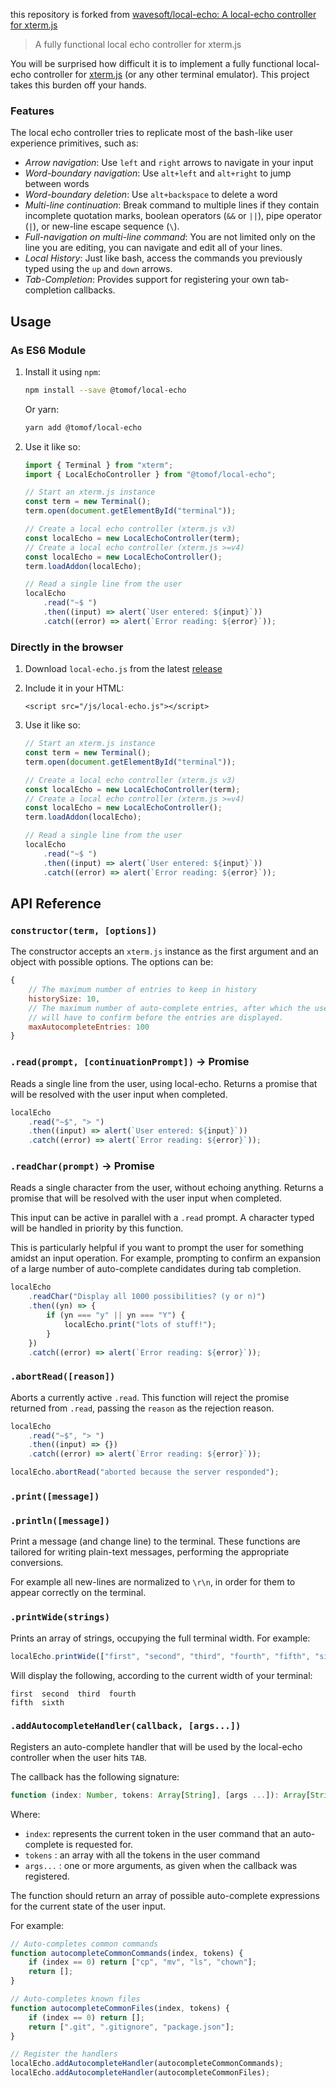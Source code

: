 this repository is forked from [wavesoft/local-echo: A local-echo controller for xterm.js](https://github.com/wavesoft/local-echo)

> A fully functional local echo controller for xterm.js

You will be surprised how difficult it is to implement a fully functional local-echo controller for [xterm.js](https://github.com/xtermjs/xterm.js) (or any other terminal emulator). This project takes this burden off your hands.

### Features

The local echo controller tries to replicate most of the bash-like user experience primitives, such as:

-   _Arrow navigation_: Use `left` and `right` arrows to navigate in your input
-   _Word-boundary navigation_: Use `alt+left` and `alt+right` to jump between words
-   _Word-boundary deletion_: Use `alt+backspace` to delete a word
-   _Multi-line continuation_: Break command to multiple lines if they contain incomplete quotation marks, boolean operators (`&&` or `||`), pipe operator (`|`), or new-line escape sequence (`\`).
-   _Full-navigation on multi-line command_: You are not limited only on the line you are editing, you can navigate and edit all of your lines.
-   _Local History_: Just like bash, access the commands you previously typed using the `up` and `down` arrows.
-   _Tab-Completion_: Provides support for registering your own tab-completion callbacks.

## Usage

### As ES6 Module

1. Install it using `npm`:

    ```sh
    npm install --save @tomof/local-echo
    ```

    Or yarn:

    ```sh
    yarn add @tomof/local-echo
    ```

2. Use it like so:

    ```js
    import { Terminal } from "xterm";
    import { LocalEchoController } from "@tomof/local-echo";

    // Start an xterm.js instance
    const term = new Terminal();
    term.open(document.getElementById("terminal"));

    // Create a local echo controller (xterm.js v3)
    const localEcho = new LocalEchoController(term);
    // Create a local echo controller (xterm.js >=v4)
    const localEcho = new LocalEchoController();
    term.loadAddon(localEcho);

    // Read a single line from the user
    localEcho
        .read("~$ ")
        .then((input) => alert(`User entered: ${input}`))
        .catch((error) => alert(`Error reading: ${error}`));
    ```

### Directly in the browser

1. Download `local-echo.js` from the latest [release](/wavesoft/local-echo/releases)
2. Include it in your HTML:

    ```
    <script src="/js/local-echo.js"></script>
    ```

3. Use it like so:

    ```js
    // Start an xterm.js instance
    const term = new Terminal();
    term.open(document.getElementById("terminal"));

    // Create a local echo controller (xterm.js v3)
    const localEcho = new LocalEchoController(term);
    // Create a local echo controller (xterm.js >=v4)
    const localEcho = new LocalEchoController();
    term.loadAddon(localEcho);

    // Read a single line from the user
    localEcho
        .read("~$ ")
        .then((input) => alert(`User entered: ${input}`))
        .catch((error) => alert(`Error reading: ${error}`));
    ```

## API Reference

### `constructor(term, [options])`

The constructor accepts an `xterm.js` instance as the first argument and an object with possible options. The options can be:

```js
{
    // The maximum number of entries to keep in history
    historySize: 10,
    // The maximum number of auto-complete entries, after which the user
    // will have to confirm before the entries are displayed.
    maxAutocompleteEntries: 100
}
```

### `.read(prompt, [continuationPrompt])` -> Promise

Reads a single line from the user, using local-echo. Returns a promise that will be resolved with the user input when completed.

```js
localEcho
    .read("~$", "> ")
    .then((input) => alert(`User entered: ${input}`))
    .catch((error) => alert(`Error reading: ${error}`));
```

### `.readChar(prompt)` -> Promise

Reads a single character from the user, without echoing anything. Returns a promise that will be resolved with the user input when completed.

This input can be active in parallel with a `.read` prompt. A character typed will be handled in priority by this function.

This is particularly helpful if you want to prompt the user for something amidst an input operation. For example, prompting to confirm an expansion of a large number of auto-complete candidates during tab completion.

```js
localEcho
    .readChar("Display all 1000 possibilities? (y or n)")
    .then((yn) => {
        if (yn === "y" || yn === "Y") {
            localEcho.print("lots of stuff!");
        }
    })
    .catch((error) => alert(`Error reading: ${error}`));
```

### `.abortRead([reason])`

Aborts a currently active `.read`. This function will reject the promise returned from `.read`, passing the `reason` as the rejection reason.

```js
localEcho
    .read("~$", "> ")
    .then((input) => {})
    .catch((error) => alert(`Error reading: ${error}`));

localEcho.abortRead("aborted because the server responded");
```

### `.print([message])`

### `.println([message])`

Print a message (and change line) to the terminal. These functions are tailored for writing plain-text messages, performing the appropriate conversions.

For example all new-lines are normalized to `\r\n`, in order for them to appear correctly on the terminal.

### `.printWide(strings)`

Prints an array of strings, occupying the full terminal width. For example:

```js
localEcho.printWide(["first", "second", "third", "fourth", "fifth", "sixth"]);
```

Will display the following, according to the current width of your terminal:

```
first  second  third  fourth
fifth  sixth
```

### `.addAutocompleteHandler(callback, [args...])`

Registers an auto-complete handler that will be used by the local-echo controller when the user hits `TAB`.

The callback has the following signature:

```js
function (index: Number, tokens: Array[String], [args ...]): Array[String]
```

Where:

-   `index`: represents the current token in the user command that an auto-complete is requested for.
-   `tokens` : an array with all the tokens in the user command
-   `args...` : one or more arguments, as given when the callback was registered.

The function should return an array of possible auto-complete expressions for the current state of the user input.

For example:

```js
// Auto-completes common commands
function autocompleteCommonCommands(index, tokens) {
    if (index == 0) return ["cp", "mv", "ls", "chown"];
    return [];
}

// Auto-completes known files
function autocompleteCommonFiles(index, tokens) {
    if (index == 0) return [];
    return [".git", ".gitignore", "package.json"];
}

// Register the handlers
localEcho.addAutocompleteHandler(autocompleteCommonCommands);
localEcho.addAutocompleteHandler(autocompleteCommonFiles);
```
